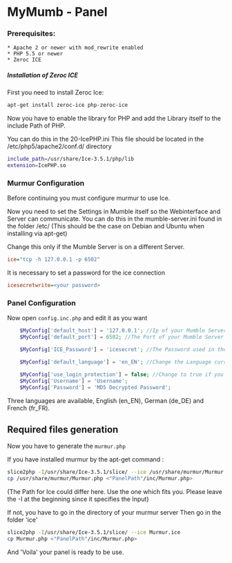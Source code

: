 MyMumb - Panel
=============

### Prerequisites:

    * Apache 2 or newer with mod_rewrite enabled
    * PHP 5.5 or newer
    * Zeroc ICE

##### Installation of Zeroc ICE
First you need to install Zeroc Ice:
```sh
apt-get install zeroc-ice php-zeroc-ice
```

Now you have to enable the library for PHP and add the Library itself to the include Path of PHP.

You can do this in the 20-IcePHP.ini This file should be located in the /etc/php5/apache2/conf.d/ directory

```sh
include_path=/usr/share/Ice-3.5.1/php/lib
extension=IcePHP.so
```

### Murmur Configuration
Before continuing you must configure murmur to use Ice.

Now you need to set the Settings in Mumble itself so the Webinterface and Server can communicate.
You can do this in the mumble-server.ini found in the folder /etc/ (This should be the case on Debian and Ubuntu when installing via apt-get)


Change this only if the Mumble Server is on a different Server.
```ini
ice="tcp -h 127.0.0.1 -p 6502"
```

It is necessary to set a password for the ice connection
```ini
icesecretwrite=<your password>
```

### Panel Configuration
Now open `config.inc.php` and edit it as you want
```php
	$MyConfig['default_host'] = '127.0.0.1'; //Ip of your Mumble Server. If its the same Server no need to change it.
	$MyConfig['default_port'] = 6502; //The Port of your Mumble Server

	$MyConfig['ICE_Password'] = 'icesecret'; //The Password used in the mumble-server.ini 

	$MyConfig['default_language'] = 'en_EN'; //Change the Language currently supported en_EN fr_FR de_DE

	$MyConfig['use_login_protection'] = false; //Change to true if you want to use a Username and password and not the ICE Secret
	$MyConfig['Username'] = 'Username';
	$MyConfig['Password'] = 'MD5 Decrypted Password';
```

Three languages are available, English (en_EN), German (de_DE) and French (fr_FR).

## Required files generation
Now you have to generate the `murmur.php`

If you have installed murmur by the apt-get command :
```sh
slice2php -I/usr/share/Ice-3.5.1/slice/ --ice /usr/share/murmur/Murmur.ice
cp /usr/share/murmur/Murmur.php <"PanelPath"/inc/Murmur.php>
```
(The Path for Ice could differ here. Use the one which fits you. 
Please leave the -I at the beginning since it specifies the Input)

If not, you have to go in the directory of your murmur server
Then go in the folder 'ice'
```sh
slice2php -I/usr/share/Ice-3.5.1/slice/ --ice Murmur.ice
cp Murmur.php <"PanelPath"/inc/Murmur.php>
```

And 'Voila' your panel is ready to be use.

